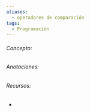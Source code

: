 ```yaml
---
aliases:
  - operadores de comparación
tags:
  - Programación
---
```

###### Concepto:



###### Anotaciones:

> 

######  Recursos:

- []()